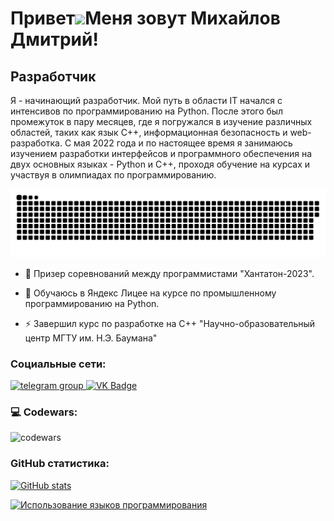 Привет![](https://user-images.githubusercontent.com/18350557/176309783-0785949b-9127-417c-8b55-ab5a4333674e.gif)Меня зовут Михайлов Дмитрий!
==========================================================================================================================================

Разработчик
--------------------

Я - начинающий разработчик. Мой путь в области IT начался с интенсивов по программированию на Python. После этого был промежуток в пару месяцев, где я погружался в изучение различных областей, таких как язык C++, информационная безопасность и web-разработка. С мая 2022 года и по настоящее время я занимаюсь изучением разработки интерфейсов и программного обеспечения на двух основных языках - Python и C++, проходя обучение на курсах и участвуя в олимпиадах по программированию.

<p align="center">
 <img width="600" src="assets/github-snake.svg" alt="snake"/>
</p>

- :telescope: Призер соревнований между программистами "Хантатон-2023".

- :seedling: Обучаюсь в Яндекс Лицее на курсе по промышленному программированию на Python.

- :zap: Завершил курс по разработке на C++ "Научно-образовательный центр МГТУ им. Н.Э. Баумана"



### Социальные сети:

  <div id="badges">
    <a href="https://t.me/mihajlov_dima" target="_blank">
      <img src="https://cdn-icons-png.flaticon.com/512/2111/2111646.png" width="40" height="40" alt="telegram group" />
    </a>
    <a href="https://vk.com/mihajlov_dima" target="_blank">
      <img src="https://cdn-icons-png.flaticon.com/512/145/145813.png" width="40" height="40" alt="VK Badge"/>
    </a>
  </div>

### 💻 Codewars:

![codewars](https://www.codewars.com/users/Dmitry%20Mikhajlov/badges/large)

### GitHub статистика:

<a href="https://github.com/Dmitry-Mihajlov"><img src="https://github-readme-stats.vercel.app/api?username=Dmitry-Mihajlov&show_icons=true&hide=&count_private=true&title_color=0891b2&text_color=ffffff&icon_color=0891b2&bg_color=1c1917&hide_border=true&show_icons=true" alt="GitHub stats" /></a>

<a href="https://github.com/Dmitry-Mihajlov" align="left"><img src="https://github-readme-stats.vercel.app/api/top-langs/?username=Dmitry-Mihajlov&langs_count=10&title_color=0891b2&text_color=ffffff&icon_color=0891b2&bg_color=1c1917&hide_border=true&locale=en&custom_title=Top%20%Languages" alt="Использование языков программирования" /></a>


